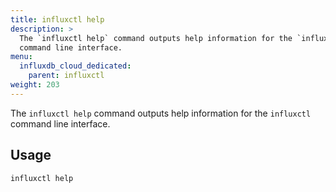 ```yaml
---
title: influxctl help
description: >
  The `influxctl help` command outputs help information for the `influxctl`
  command line interface.
menu:
  influxdb_cloud_dedicated:
    parent: influxctl
weight: 203
---
```


The `influxctl help` command outputs help information for the `influxctl`
command line interface.

## Usage

```sh
influxctl help
```